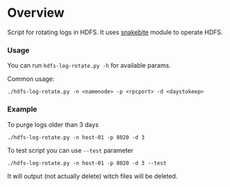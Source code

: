 # Overview

Script for rotating logs in HDFS.
It uses [snakebite](https://github.com/spotify/snakebite) module to operate HDFS.

### Usage

You can run `hdfs-log-rotate.py -h` for available params.

Common usage:
```
./hdfs-log-rotate.py -n <namenode> -p <rpcport> -d <daystokeep>
```

### Example

To purge logs older than 3 days
```
./hdfs-log-rotate.py -n host-01 -p 8020 -d 3
```
To test script you can use `--test` parameter
```
./hdfs-log-rotate.py -n host-01 -p 8020 -d 3 --test
```
It will output (not actually delete) witch files will be deleted.
